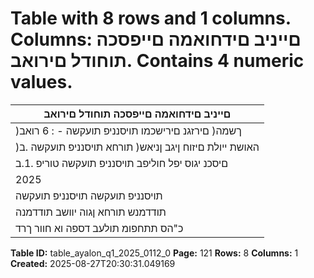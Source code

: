 # Table with 8 rows and 1 columns. Columns: םייניב םידחואמה םייפסכה תוחודל םירואב. Contains 4 numeric values.

| םייניב םידחואמה םייפסכה תוחודל םירואב |
|---|
| )ךשמה( םירזגנ םירישכמו תויסנניפ תועקשה - : 6 רואב |
| )האושת ייולת םיזוח ןיגב ןניאש( תורחא תויסנניפ תועקשה .ב |
| םיסכנ יגוס יפל חוליפב תויסנניפ תועקשה טוריפ .1.ב |
| 2025 | ינויב 30 םויל |
| תויסנניפ תועקשה תויסנניפ תועקשה |
| תודדמנש תורחא ןגוה יוושב תודדמנה |
| כ"הס תתחפומ תולעב דספה וא חוור ךרד |

**Table ID:** table_ayalon_q1_2025_0112_0
**Page:** 121
**Rows:** 8
**Columns:** 1
**Created:** 2025-08-27T20:30:31.049169
